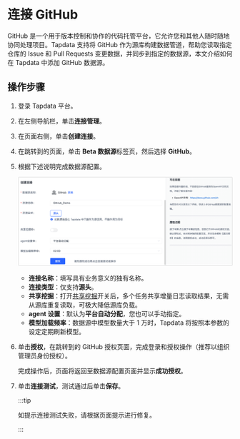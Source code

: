# 连接 GitHub

GitHub 是一个用于版本控制和协作的代码托管平台，它允许您和其他人随时随地协同处理项目。Tapdata 支持将 GitHub 作为源库构建数据管道，帮助您读取指定仓库的 Issue 和 Pull Requests 变更数据，并同步到指定的数据源，本文介绍如何在 Tapdata 中添加 GitHub 数据源。



## 操作步骤

1. 登录 Tapdata 平台。

2. 在左侧导航栏，单击**连接管理**。

3. 在页面右侧，单击**创建连接**。

4. 在跳转到的页面，单击 **Beta 数据源**标签页，然后选择 **GitHub**。

5. 根据下述说明完成数据源配置。

   ![GitHub 连接设置](../../../images/github_connection_setting.png)

   * **连接名称**：填写具有业务意义的独有名称。
   * **连接类型**：仅支持**源头**。
   * **共享挖掘**：打开[共享挖掘](../../data-pipeline/share-mining.md)开关后，多个任务共享增量日志读取结果，无需从源库重复读取，可极大降低源库负载。
   * **agent 设置**：默认为**平台自动分配**，您也可以手动指定。
   * **模型加载频率**：数据源中模型数量大于 1 万时，Tapdata 将按照本参数的设定定期刷新模型。

6. 单击**授权**，在跳转到的 GitHub 授权页面，完成登录和授权操作（推荐以组织管理员身份授权）。

   完成操作后，页面将返回至数据源配置页面并显示**成功授权**。

7. 单击**连接测试**，测试通过后单击**保存**。

   :::tip

   如提示连接测试失败，请根据页面提示进行修复。

   :::


